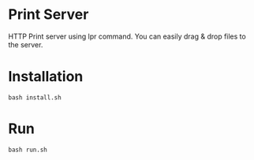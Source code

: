 Print Server
=======
HTTP Print server using lpr command. You can easily drag & drop files to the server.


# Installation

`bash install.sh`

# Run

`bash run.sh`